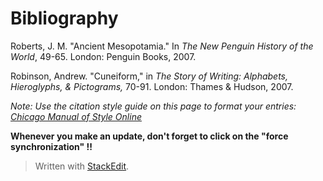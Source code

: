 # Bibliography


Roberts, J. M. "Ancient Mesopotamia." In *The New Penguin History of the World*, 49-65. London: Penguin Books, 2007.

Robinson, Andrew. "Cuneiform," in *The Story of Writing: Alphabets, Hieroglyphs, & Pictograms,* 70-91. London: Thames & Hudson, 2007.

*Note: Use the citation style guide on this page to format your entries: [Chicago Manual of Style Online](http://www.chicagomanualofstyle.org/tools_citationguide.html)*

**Whenever you make an update, don't forget to click on the "force synchronization" !!**


> Written with [StackEdit](https://stackedit.io/).